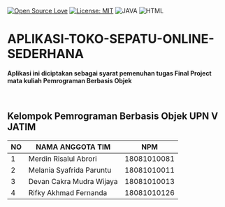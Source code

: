 [![Open Source Love](https://badges.frapsoft.com/os/v1/open-source.svg?style=flat)](https://github.com/ellerbrock/open-source-badges/)
[![License: MIT](https://img.shields.io/badge/License-MIT-green.svg)](https://opensource.org/licenses/MIT)
![JAVA](https://img.shields.io/badge/-JAVA-yellow.svg?&logo=JAVA&logoColor=white)
![HTML](https://img.shields.io/badge/-HTML-tosca.svg?style=flat&logo=HTML&logoColor=white)

# APLIKASI-TOKO-SEPATU-ONLINE-SEDERHANA
<b>Aplikasi ini diciptakan sebagai syarat pemenuhan tugas Final Project mata kuliah Pemrograman Berbasis Objek</p>

<br>

## Kelompok Pemrograman Berbasis Objek UPN V JATIM
| NO | NAMA ANGGOTA TIM | NPM |
| --- | --- | --- |
| 1 | Merdin Risalul Abrori | 18081010081 |
| 2 | Melania Syafrida Paruntu | 18081010011 |
| 3 | Devan Cakra Mudra Wijaya | 18081010013 |
| 4 | Rifky Akhmad Fernanda | 18081010126 |